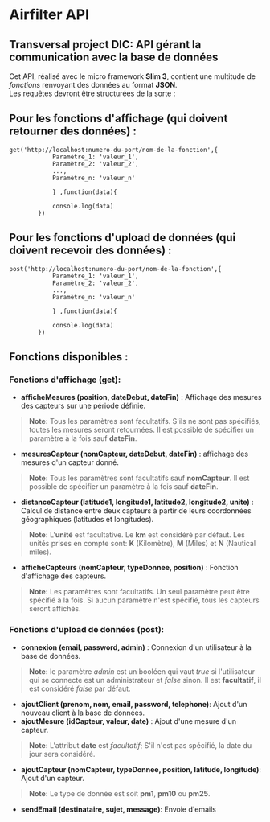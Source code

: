# Airfilter API
Transversal project DIC: API gérant la communication avec la base de données  
------------------------------------------------------------------
Cet API, réalisé avec le micro framework  __Slim 3__, contient une multitude de *fonctions* renvoyant des données au format __JSON__.  
Les requêtes devront être structurées de la sorte :  
## Pour les fonctions d'affichage (qui doivent retourner des données) :  

	get('http://localhost:numero-du-port/nom-de-la-fonction',{  
                Paramètre_1: 'valeur_1',  
                Paramètre_2: 'valeur_2',  
                ...,  
                Paramètre_n: 'valeur_n'  
                
                } ,function(data){  
                
                console.log(data)  
            })  
  
## Pour les fonctions d'upload de données (qui doivent recevoir des données) :  

	post('http://localhost:numero-du-port/nom-de-la-fonction',{
                Paramètre_1: 'valeur_1',
                Paramètre_2: 'valeur_2',
                ...,
                Paramètre_n: 'valeur_n'
                
                } ,function(data){
                
                console.log(data)
            })
  
  
## Fonctions disponibles :  
### Fonctions d'affichage (get):  
* __afficheMesures (position, dateDebut, dateFin)__ : Affichage des mesures des capteurs sur une période définie.  
> __Note:__ Tous les paramètres sont facultatifs. S'ils ne sont pas spécifiés, toutes les mesures seront retournées. Il est possible de spécifier un paramètre à la fois sauf __dateFin__.  
* __mesuresCapteur (nomCapteur, dateDebut, dateFin)__ : affichage des mesures d'un capteur donné.  
> __Note:__ Tous les paramètres sont facultatifs sauf __nomCapteur__. Il est possible de spécifier un paramètre à la fois sauf __dateFin__.   
* __distanceCapteur (latitude1, longitude1, latitude2, longitude2, unite)__ : Calcul de distance entre deux capteurs à partir de leurs coordonnées géographiques (latitudes et longitudes).  
> __Note:__ L'__unité__ est facultative. Le __km__ est considéré par défaut. Les unités prises en compte sont: __K__ (Kilomètre), __M__ (Miles) et __N__ (Nautical miles).  
* __afficheCapteurs (nomCapteur, typeDonnee, position)__ : Fonction d'affichage des capteurs.  
> __Note:__ Les paramètres sont facultatifs. Un seul paramètre peut être spécifié à la fois. Si aucun paramètre n'est spécifié, tous les capteurs seront affichés.  


### Fonctions d'upload de données (post):  
* __connexion (email, password, admin)__ : Connexion d'un utilisateur à la base de données.  
> __Note:__ le paramètre *admin* est un booléen qui vaut *true* si l'utilisateur qui se connecte est un administrateur et *false* sinon. Il est __facultatif__, il est considéré *false* par défaut.   
* __ajoutClient (prenom, nom, email, password, telephone)__: Ajout d'un nouveau client à la base de données.  
* __ajoutMesure (idCapteur, valeur, date)__ : Ajout d'une mesure d'un capteur.  
> __Note:__ L'attribut __date__ est *facultatif*; S'il n'est pas spécifié, la date du jour sera considéré.  
* __ajoutCapteur (nomCapteur, typeDonnee, position, latitude, longitude)__: Ajout d'un capteur.  
> __Note:__ Le type de donnée est soit __pm1__, __pm10__ ou __pm25__.   
* __sendEmail (destinataire, sujet, message)__: Envoie d'emails  



